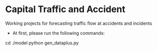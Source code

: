 # Capital Traffic and Accident
Working projects for forecasting traffic flow at accidents and incidents

* At first, please run the following commands:

cd ./model
python gen_dataplus.py 
